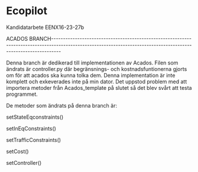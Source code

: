 # Ecopilot
Kandidatarbete EENX16-23-27b

ACADOS BRANCH----------------------------------------------------------------------------------------------------------------------------------------------------------------

Denna branch är dedikerad till implementationen av Acados. Filen som ändrats är controller.py där begränsnings- och kostnadsfuntionerna gjorts om för att acados ska kunna tolka dem. Denna implementation är inte komplett och exkeverades inte på min dator. Det uppstod problem med att importera metoder från Acados_template på slutet så det blev svårt att testa programmet.

De metoder som ändrats på denna branch är: 

setStateEqconstraints()

setInEqConstraints()

setTrafficConstraints()

setCost()

setController()

